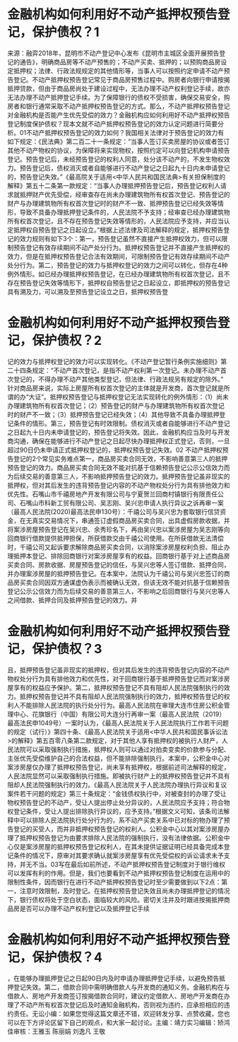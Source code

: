 # 金融机构如何利用好不动产抵押权预告登记，保护债权？1

来源：融弈2018年，昆明市不动产登记中心发布《昆明市主城区全面开展预告登记的通告》，明确商品房等不动产预售的；不动产买卖、抵押的；以预购商品房设定抵押权；法律、行政法规规定的其他情形等，当事人可以按照约定申请不动产预告登记。不动产抵押权预告登记常见于商品房预售过程中。购房者向银行申请按揭抵押贷款，但由于商品房尚处于建设过程中，无法办理不动产权利登记手续，故亦无法办理不动产抵押登记手续。为了保障银行的债权不受损害，确保交易安全，购房者和银行通常采取不动产抵押权预告登记的方式。那么，不动产抵押权预告登记对金融机构是否能产生优先受偿的效力？金融机构应如何利用好不动产抵押权预告登记制度保护债权？现本文就不动产抵押权预告登记的效力认定问题进行简要分析。01不动产抵押权预告登记的效力如何？我国相关法律对于预告登记的效力有如下规定：《民法典》第二百二十一条规定：“当事人签订买卖房屋的协议或者签订其他不动产物权的协议，为保障将来实现物权，按照约定可以向登记机构申请预告登记。预告登记后，未经预告登记的权利人同意，处分该不动产的，不发生物权效力。预告登记后，债权消灭或者自能够进行不动产登记之日起九十日内未申请登记的，预告登记失效。”《最高院关于适用<中华人民共和国民法典>有关担保制度的解释》第五十二条第一款规定：“当事人办理抵押预告登记后，预告登记权利人请求就抵押财产优先受偿，经审查存在尚未办理建筑物所有权首次登记、预告登记的财产与办理建筑物所有权首次登记时的财产不一致、抵押预告登记已经失效等情形，导致不具备办理抵押登记条件的，人民法院不予支持；经审查已经办理建筑物所有权首次登记，且不存在预告登记失效等情形的，人民法院应予支持，并应当认定抵押权自预告登记之日起设立。”根据上述法律及司法解释的规定，抵押权预告登记的效力规则有如下3个：第一，预告登记虽然不直接产生抵押权效力，但可以限制预告登记有效存续期间不动产处分行为。抵押权预告登记并不直接产生抵押权的效力，但是在抵押权预告登记合法有效期间，可限制预告登记有效存续期间不动产处分行为。第二，预告登记的效力与抵押权登记的效力之间可以转化，但存在4种例外情形。如已经办理抵押权预告登记，在已经办理建筑物所有权首次登记，且不存在预告登记失效等情形下，抵押权自预告登记之日起设立，即抵押权的预告登记具有溯及力，可以溯及至预告登记设立之日，抵押权预告登

# 金融机构如何利用好不动产抵押权预告登记，保护债权？2

记的效力与抵押权登记的效力可以实现转化。《不动产登记暂行条例实施细则》第二十四条规定：“不动产首次登记，是指不动产权利第一次登记。未办理不动产首次登记的，不得办理不动产其他类型登记，但法律、行政法规另有规定的除外。” 针对商品房来说，实际上房屋所有权首次登记的主体就是开发商，首次登记就是所谓的办“大证”。抵押权预告登记与抵押权登记无法实现转化的例外情形：（1）尚未办理建筑物所有权首次登记；（2）预告登记的财产与办理建筑物所有权首次登记时的财产不一致；（3）抵押预告登记已经失效；（4）其他导致不具备办理抵押登记条件的情形。第三，预告登记有时效限制。债权消灭或者自能够进行不动产登记之日起九十日内未申请登记的，预告登记将失效。因此，金融机构应当及时与开发商沟通，确保在能够进行不动产登记之日起尽快办理抵押权正式登记，否则，一旦超过90日仍未申请正式抵押权登记的，抵押权预告登记失效。02 不动产抵押权预告登记的2个常见实务难点第一，商品房买卖合同无效，不影响善意第三人的抵押预告登记的效力。商品房买卖合同无效不能对抗基于信赖预告登记公示公信效力而为后续交易的善意第三人，不影响抵押预告登记的效力。抵押预告登记虽非现实的抵押权，但对其后发生的违背预告登记内容的不动产物权处分行为具有排他效力和优先性。石嘴山市千禧房地产开发有限公司与宁夏贺兰回商村镇银行有限责任公司、石嘴山市科新工贸有限公司、吴志刚、吴兴忠申请人执行异议之诉再审一案（最高人民法院(2020)最高法民申130号）：千禧公司与吴兴忠为套取银行信贷资金，在无真实交易情况下，串通签订虚假商品房买卖合同，出具虚假房款收据，并将案涉房屋预告登记在吴兴忠、余秀珍名下，再由吴兴忠以案涉房屋为吴志刚等向回商银行借款提供抵押担保，所获借款交由千禧公司使用。在所获借款无法清偿时，千禧公司又起诉要求解除商品房买卖合同，以消除案涉房屋权利负担、阻止办理抵押本登记、排除回商银行对案涉房屋享有的权益。回商银行基于对上述商品房买卖合同、房款收据、房屋预告登记的信任，与吴兴忠等人签订借款、抵押合同，并办理案涉房屋的抵押预告登记。在本案中，法院认为千禧公司与吴兴忠签订的商品房买卖合同因双方通谋虚伪表示而被确认无效，但该无效不能对抗基于信赖预告登记公示公信效力而为后续交易的善意第三人，不影响之后回商银行与吴兴忠等人之间借款、抵押合同及抵押预告登记的效力。并

# 金融机构如何利用好不动产抵押权预告登记，保护债权？3

且，抵押预告登记虽非现实的抵押权，但对其后发生的违背预告登记内容的不动产物权处分行为具有排他效力和优先性，对于回商银行基于抵押预告登记而对案涉房屋享有的权益应予保护。第二，抵押权预告登记不具有阻却人民法院强制执行的效力。抵押权预告登记并不具有阻却人民法院强制执行的效力，抵押权预告登记的权利人不能排除人民法院的执行处分行为。最高人民法院在审理大连市住房公积金管理中心、花旗银行（中国）有限公司大连分行再审一案（最高人民法院（2019）最高法民申1049号）一案时认为，《最高人民法院关于人民法院执行工作若干问题的规定（试行）》第四十条、《最高人民法院关于适用<中华人民共和国民事诉讼法>的解释》第五百零八条第二款规定，对于其他人享有抵押权的被执行人财产，人民法院可以采取强制执行措施，抵押权人则可以通过对拍卖变卖的价款参与分配、主张优先受偿维护自己的合法权益，但不能排除强制执行。本案中，公积金中心对案涉房屋仅办理了抵押权预告登记，尚未享有抵押权，根据前述司法解释的规定，人民法院显然可以采取强制执行措施。即被执行财产上的抵押权预告登记并不具有阻却人民法院强制执行的效力。《最高人民法院关于人民法院办理执行异议和复议案件若干问题的规定》第三十条规定：“金钱债权执行中，对被查封的办理了受让物权预告登记的不动产，受让人提出停止处分异议的，人民法院应予支持；符合物权登记条件，受让人提出排除执行异议的，应予支持。”根据文义可知，该条司法解释中可以排除人民法院执行处分行为的，系不动产买卖关系中已对标的物办理了预告登记的买受人，而并非抵押权预告登记的权利人。公积金中心以其对案涉房屋办理了抵押权预告登记为由要求排除人民法院的强制执行，没有法律依据。公积金中心仅是案涉房屋的抵押权预告登记权利人，在其未提供证据证明已经具备完成本登记条件的情况下，原审对其要求确认就案涉房屋享有优先受偿权的诉讼请求未予支持，并无不当。03写在最后如前所述，不动产抵押权预告登记制度对于银行维权可以发挥有利的作用。但是，我们也要看到不动产抵押权预告登记制度在运用中的限制性条件，因而银行在进行不动产抵押权预告登记时至少需要做到以下2点：第一，注意时效限制，及时登记。在抵押权预告登记失效且尚未办理抵押登记的情况下，银行债权将处于空白状态，面临较大的风险。密切关注并及时跟进按揭抵押商品房是否可以办理不动产权利登记以及抵押登记手续

# 金融机构如何利用好不动产抵押权预告登记，保护债权？4

，在能够办理抵押登记之日起90日内及时申请办理抵押登记手续，以避免预告抵押登记失效。第二，借款合同中需明确借款人与开发商的通知义务。金融机构在与借款人、房地产开发商签订按揭借款合同时，建议约定借款人、房地产开发商在办理了不动产所有权首次登记后及时通知金融机构，否则视为违约，应承担相应的违约责任。无讼小编：如果您觉得这篇文章还不错，欢迎转发分享、点赞收藏，您也可以在下方评论区留下自己的观点，和大家一起讨论。主编：靖力实习编辑：矫鸿佳审核：王雅玉 陈丽娟 刘逸凡 王敬

